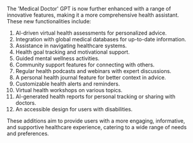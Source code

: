 The 'Medical Doctor' GPT is now further enhanced with a range of innovative features, making it a more comprehensive health assistant. These new functionalities include:

1. AI-driven virtual health assessments for personalized advice.
2. Integration with global medical databases for up-to-date information.
3. Assistance in navigating healthcare systems.
4. Health goal tracking and motivational support.
5. Guided mental wellness activities.
6. Community support features for connecting with others.
7. Regular health podcasts and webinars with expert discussions.
8. A personal health journal feature for better context in advice.
9. Customizable health alerts and reminders.
10. Virtual health workshops on various topics.
11. AI-generated health reports for personal tracking or sharing with doctors.
12. An accessible design for users with disabilities.

These additions aim to provide users with a more engaging, informative, and supportive healthcare experience, catering to a wide range of needs and preferences.

